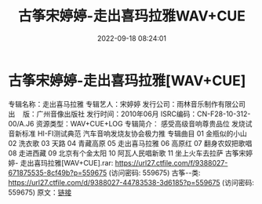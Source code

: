 ﻿---
title: 古筝宋婷婷-走出喜玛拉雅WAV+CUE
date: 2022-09-18 08:24:01
categories: 古典音乐、新世纪、纯音雅乐
tags: 纯音雅乐
---
# 古筝宋婷婷-走出喜玛拉雅[WAV+CUE]

专辑名称：走出喜马拉雅
专辑艺人：宋婷婷
发行公司：雨林音乐制作有限公司
出    版：广州音像出版社
发行时间：2010年06月
ISRC编码：CN-F28-10-312-00/A.J6
资源类型：WAV+CUE+LOG
专辑简介：
感受高级音响尊贵品位
发烧试音新标准
HI-FI测试典范 汽车音响发烧友协会极力推
专辑曲目
01 金瓶似的小山
02 洗衣歌
03 天路
04 青藏高原
05 走出喜马拉雅
06 高原红
07 翻身农奴把歌唱
08 走进西藏
09 北京有个金太阳
10 阿瓦人民唱新歌
11 坐上火车去拉萨
古筝宋婷婷- 走出喜玛拉雅[WAV+CUE].rar: https://url27.ctfile.com/f/9388027-671875535-8cf49b?p=559675
(访问密码: 559675)
古筝--类: https://url27.ctfile.com/d/9388027-44783538-3d6185?p=559675
(访问密码: 559675)
原文：[链接](https://blog.sina.com.cn/s/blog_1647c7e7601030zgo.html)